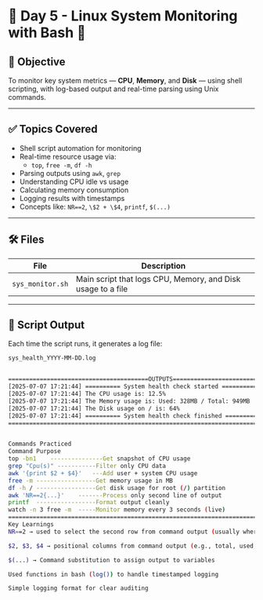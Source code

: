 # 📅 Day 5 - Linux System Monitoring with Bash 🧠

## 📌 Objective

To monitor key system metrics — **CPU**, **Memory**, and **Disk** — using shell scripting, with log-based output and real-time parsing using Unix commands.

---

## ✅ Topics Covered

- Shell script automation for monitoring
- Real-time resource usage via:
  - `top`, `free -m`, `df -h`
- Parsing outputs using `awk`, `grep`
- Understanding CPU idle vs usage
- Calculating memory consumption
- Logging results with timestamps
- Concepts like: `NR==2`, `\$2 + \$4`, `printf`, `$(...)`

---

## 🛠️ Files

| File | Description |
|------|-------------|
| `sys_monitor.sh` | Main script that logs CPU, Memory, and Disk usage to a file |

---

## 📂 Script Output

Each time the script runs, it generates a log file:

```bash
sys_health_YYYY-MM-DD.log


========================================OUTPUTS===================================================================
[2025-07-07 17:21:44] ========== System health check started ==========
[2025-07-07 17:21:44] The CPU usage is: 12.5%
[2025-07-07 17:21:44] The Memory usage is: Used: 328MB / Total: 949MB
[2025-07-07 17:21:44] The Disk usage on / is: 64%
[2025-07-07 17:21:44] ========== System health check finished ==========
==================================================================================================================


Commands Practiced
Command	Purpose
top -bn1	---------------Get snapshot of CPU usage
grep "Cpu(s)" -----------Filter only CPU data
awk '{print $2 + $4}'	---Add user + system CPU usage
free -m	-----------------Get memory usage in MB
df -h /	-----------------Get disk usage for root (/) partition
awk 'NR==2{...}'	-------Process only second line of output
printf	-----------------Format output cleanly
watch -n 3 free -m	-----Monitor memory every 3 seconds (live)
=========================================================================================================
Key Learnings
NR==2 → used to select the second row from command output (usually where data lives)

$2, $3, $4 → positional columns from command output (e.g., total, used, free)

$(...) → Command substitution to assign output to variables

Used functions in bash (log()) to handle timestamped logging

Simple logging format for clear auditing

